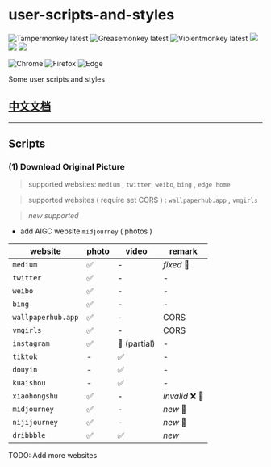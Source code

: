 
# user-scripts-and-styles
![Tampermonkey latest](https://img.shields.io/badge/🦍%20Tampermonkey-latest-lightgrey.svg?style=flat-square&labelColor=999&color=555) 
![Greasemonkey latest](https://img.shields.io/badge/🐒%20Greasemonkey-latest-lightgrey.svg?style=flat-square&labelColor=999&color=555) 
![Violentmonkey latest](https://img.shields.io/badge/🦧%20Violentmonkey-latest-lightgrey.svg?style=flat-square&labelColor=999&color=555) 
[![](https://data.jsdelivr.com/v1/package/gh/hz2/user-scripts-and-styles/badge)](https://www.jsdelivr.com/package/gh/hz2/user-scripts-and-styles) 
[![](https://img.shields.io/badge/greasyfork-hz2-lightgrey.svg?style=flat-square&labelColor=999&color=555)](https://greasyfork.org/zh-CN/users/89722-hz2)
[![](https://img.shields.io/badge/userstyles-%E4%BA%91%E4%B8%89-lightgrey.svg?style=flat-square&labelColor=999&color=555)](https://userstyles.org/users/277694)

![Chrome](https://img.shields.io/static/v1.svg?style=flat-square&label=Chrome&message=latest&color=yellow&labelColor=999&logo=google-chrome&logoColor=fff) 
![Firefox](https://img.shields.io/static/v1.svg?style=flat-square&label=Firefox&message=latest&color=ff6d18&labelColor=999&logo=firefox-browser&logoColor=fff) 
![Edge](https://img.shields.io/static/v1.svg?style=flat-square&label=Edge&message=latest&color=2ec1de&labelColor=999&logo=microsoft-edge&logoColor=fff) 

Some user scripts and styles

## [中文文档](./README-zh.md)


---

## Scripts

### (1) Download Original Picture

> supported websites: `medium` , `twitter`, `weibo`, `bing` , `edge home`

> supported websites ( require set CORS ) : `wallpaperhub.app` , `vmgirls` 

> *new supported* 
- add AIGC website `midjourney` ( photos )



| website | photo | video | remark |
| --- | --- | --- | --- |
| `medium` | ✅ | - | *fixed* 🔨 |
| `twitter` | ✅ | - | - |
| `weibo` | ✅ | - | - |
| `bing` | ✅ | - | - |
| `wallpaperhub.app` | ✅ | - | CORS |
| `vmgirls` | ✅ | - | CORS |
| `instagram` | ✅ | 🔘 (partial) | - |
| `tiktok` | - | ✅ | - |
| `douyin` | - | ✅ | - |
| `kuaishou` | - | ✅ | - |
| `xiaohongshu` | ✅ | - | *invalid* ❌ 🚧 |
| `midjourney` | ✅ | - | *new* 🤖 |
| `nijijourney` | ✅ | - | *new* 🤖 |
| `dribbble` | ✅ | ✅ | *new*  |



TODO: Add more websites
